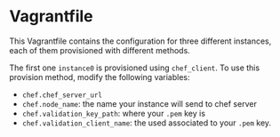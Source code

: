 # Vagrantfile
This Vagrantfile contains the configuration for three different instances, each
of them provisioned with different methods.

The first one `instance0` is provisioned using `chef_client`. To use this
provision method, modify the following variables:

- `chef.chef_server_url`
- `chef.node_name`: the name your instance will send to chef server
- `chef.validation_key_path`: where your `.pem` key is
- `chef.validation_client_name`: the used associated to your `.pem` key.
